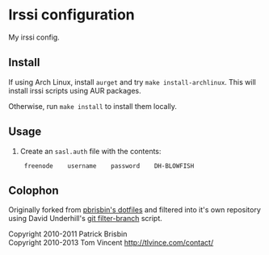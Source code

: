 # Irssi configuration

My irssi config.

## Install

If using Arch Linux, install `aurget` and try `make install-archlinux`. This
will install irssi scripts using AUR packages.

Otherwise, run `make install` to install them locally.

## Usage

1. Create an `sasl.auth` file with the contents:

        freenode	username	password	DH-BLOWFISH

## Colophon

Originally forked from [pbrisbin's dotfiles][1] and filtered into it's own
repository using David Underhill's [git filter-branch][2] script.

Copyright 2010-2011 Patrick Brisbin  
Copyright 2010-2013 Tom Vincent <http://tlvince.com/contact/>

  [1]: https://github.com/pbrisbin/dotfiles
  [2]: http://dound.com/2009/04/git-forever-remove-files-or-folders-from-history/
